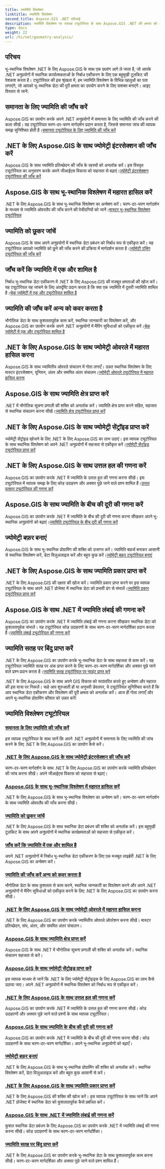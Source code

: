 ```yaml
---
title: ज्यामिति विश्लेषण
linktitle: ज्यामिति विश्लेषण
second_title: Aspose.GIS .NET एपीआई
description: ज्यामिति विश्लेषण पर व्यापक ट्यूटोरियल के साथ Aspose.GIS .NET की क्षमता को अनलॉक करें। मजबूत जीआईएस विकास के लिए सहजता से स्थानिक डेटा प्रबंधन में महारत हासिल करें।
type: docs
weight: 22
url: /hi/net/geometry-analysis/
---
```

## परिचय

भू-स्थानिक विश्लेषण .NET के लिए Aspose.GIS के साथ एक छलांग आगे ले जाता है, जो आपके .NET अनुप्रयोगों में स्थानिक कार्यात्मकताओं के निर्बाध एकीकरण के लिए एक बहुमुखी टूलकिट की पेशकश करता है। ट्यूटोरियल की इस श्रृंखला में, हम ज्यामिति विश्लेषण के विभिन्न पहलुओं का पता लगाएंगे, जो आपको भू-स्थानिक डेटा की पूरी क्षमता का उपयोग करने के लिए सशक्त बनाएंगे। आइए विस्तार से जानें:

## समानता के लिए ज्यामिति की जाँच करें
Aspose.GIS का उपयोग करके अपने .NET अनुप्रयोगों में समानता के लिए ज्यामिति की जाँच करने की कला सीखें। यह ट्यूटोरियल चरण-दर-चरण मार्गदर्शन प्रदान करता है, जिससे समानता जांच की व्यापक समझ सुनिश्चित होती है।[समानता ट्यूटोरियल के लिए ज्यामिति की जाँच करें](./check-geometries-for-equality/)

## .NET के लिए Aspose.GIS के साथ ज्योमेट्री इंटरसेक्शन की जाँच करें
 Aspose.GIS के साथ ज्यामिति प्रतिच्छेदन की जाँच के रहस्यों को अनलॉक करें। इस विस्तृत ट्यूटोरियल का अनुसरण करके अपने जीआईएस विकास को सहजता से बढ़ाएं।[ज्योमेट्री इंटरसेक्शन ट्यूटोरियल की जाँच करें](./check-geometries-intersection/)

## Aspose.GIS के साथ भू-स्थानिक विश्लेषण में महारत हासिल करें
 .NET के लिए Aspose.GIS के साथ भू-स्थानिक विश्लेषण का अन्वेषण करें। चरण-दर-चरण मार्गदर्शन के माध्यम से ज्यामिति ओवरलैप की जाँच करने की पेचीदगियों को जानें।[मास्टर भू-स्थानिक विश्लेषण ट्यूटोरियल](./check-geometries-overlap/)

## ज्यामिति को छूकर जांचें
 Aspose.GIS के साथ अपने अनुप्रयोगों में स्थानिक डेटा प्रबंधन को निर्बाध रूप से एकीकृत करें। यह ट्यूटोरियल आपको ज्यामिति को छूने की जाँच करने की प्रक्रिया में मार्गदर्शन करता है।[ज्योमेट्री टचिंग ट्यूटोरियल की जाँच करें](./check-geometries-touching/)

## जाँच करें कि ज्यामिति में एक और शामिल है
निर्बाध भू-स्थानिक डेटा एकीकरण में .NET के लिए Aspose.GIS की मजबूत क्षमताओं की खोज करें। यह ट्यूटोरियल यह जांचने के लिए अंतर्दृष्टि प्रदान करता है कि क्या एक ज्यामिति में दूसरी ज्यामिति शामिल है।[चेक ज्योमेट्री में एक और ट्यूटोरियल शामिल है](./check-geometry-contains-another/)

## ज्यामिति की जाँच करें अन्य को कवर करता है
 भौगोलिक डेटा के साथ कुशलतापूर्वक काम करें, स्थानिक जानकारी का विश्लेषण करें, और Aspose.GIS का उपयोग करके अपने .NET अनुप्रयोगों में मैपिंग सुविधाओं को एकीकृत करें।[चेक ज्योमेट्री में एक और ट्यूटोरियल शामिल है](./check-geometry-covers-another/)

## .NET के लिए Aspose.GIS के साथ ज्योमेट्री ओवरले में महारत हासिल करना
 Aspose.GIS के साथ ज्यामितीय ओवरले संचालन में गोता लगाएँ। उन्नत स्थानिक विश्लेषण के लिए मास्टर इंटरसेक्शन, यूनियन, अंतर और सममित अंतर संचालन।[ज्योमेट्री ओवरले ट्यूटोरियल में महारत हासिल करना](./find-geometry-overlays/)

## Aspose.GIS के साथ ज्यामिति क्षेत्र प्राप्त करें
 .NET में भौगोलिक सूचना प्रणाली की शक्ति को अनलॉक करें। ज्यामिति क्षेत्र प्राप्त करने सहित, सहजता से स्थानिक संचालन करना सीखें।[ज्यामिति क्षेत्र ट्यूटोरियल प्राप्त करें](./get-geometry-area/)

## .NET के लिए Aspose.GIS के साथ ज्योमेट्री सेंट्रॉइड प्राप्त करें
ज्योमेट्री सेंट्रोइड खोजने के लिए .NET के लिए Aspose.GIS का लाभ उठाएं। इस व्यापक ट्यूटोरियल के साथ स्थानिक विश्लेषण को अपने .NET अनुप्रयोगों में सहजता से एकीकृत करें।[ज्योमेट्री सेंट्रॉइड ट्यूटोरियल प्राप्त करें](./get-geometry-centroid/)

## .NET के लिए Aspose.GIS के साथ उत्तल हल की गणना करें
 Aspose.GIS का उपयोग करके .NET में ज्यामिति के उत्तल हुल की गणना करना सीखें। इस ट्यूटोरियल में व्यापक समझ के लिए कोड उदाहरण और अक्सर पूछे जाने वाले प्रश्न शामिल हैं।[उत्तल पतवार ट्यूटोरियल की गणना करें](./get-geometry-convex-hull/)

## Aspose.GIS के साथ ज्यामिति के बीच की दूरी की गणना करें
 Aspose.GIS का उपयोग करके .NET में ज्यामिति के बीच की दूरी की गणना करना सीखकर अपने भू-स्थानिक अनुप्रयोगों को बढ़ाएं।[ज्यामिति ट्यूटोरियल के बीच दूरी की गणना करें](./calculate-distance-between-geometries/)

## ज्योमेट्री बफ़र बनाएं
 Aspose.GIS के साथ भू-स्थानिक प्रोग्रामिंग की शक्ति को उजागर करें। ज्यामिति बफ़र्स बनाकर आसानी से स्थानिक विश्लेषण करें, डेटा विज़ुअलाइज़ करें और बहुत कुछ करें।[ज्योमेट्री बफ़र ट्यूटोरियल बनाएं](./create-geometry-buffer/)

## .NET के लिए Aspose.GIS के साथ ज्यामिति प्रकार प्राप्त करें
.NET के लिए Aspose.GIS की दक्षता की खोज करें। ज्यामिति प्रकार प्राप्त करने पर इस व्यापक ट्यूटोरियल के साथ अपने .NET प्रोजेक्ट में स्थानिक डेटा को प्रभावी ढंग से संभालें।[ज्यामिति प्रकार ट्यूटोरियल प्राप्त करें](./get-geometry-type/)

## Aspose.GIS के साथ .NET में ज्यामिति लंबाई की गणना करें
 Aspose.GIS का उपयोग करके .NET में ज्यामिति लंबाई की गणना करना सीखकर स्थानिक डेटा को कुशलतापूर्वक संभालें। यह ट्यूटोरियल कोड उदाहरणों के साथ चरण-दर-चरण मार्गदर्शिका प्रदान करता है।[ज्यामिति लंबाई ट्यूटोरियल की गणना करें](./get-geometry-length/)

## ज्यामिति सतह पर बिंदु प्राप्त करें
 .NET के लिए Aspose.GIS का उपयोग करके भू-स्थानिक डेटा के साथ सहजता से काम करें। यह ट्यूटोरियल ज्यामिति सतह पर अंक प्राप्त करने के लिए चरण-दर-चरण मार्गदर्शिका और अक्सर पूछे जाने वाले प्रश्न प्रदान करता है।[ज्यामिति सतह ट्यूटोरियल पर प्वाइंट प्राप्त करें](./get-point-on-geometry-surface/)

.NET के लिए Aspose.GIS के साथ अपने GIS विकास को रूपांतरित करते हुए अन्वेषण और महारत की इस यात्रा पर निकलें। चाहे आप शुरुआती हों या अनुभवी डेवलपर, ये ट्यूटोरियल सुनिश्चित करते हैं कि आप स्थानिक डेटा एकीकरण और विश्लेषण की पूरी क्षमता को अनलॉक करें। आज ही गोता लगाएँ और अपने भू-स्थानिक प्रोग्रामिंग कौशल को उन्नत करें!

## ज्यामिति विश्लेषण ट्यूटोरियल
### [समानता के लिए ज्यामिति की जाँच करें](./check-geometries-for-equality/)
इस व्यापक ट्यूटोरियल के साथ जानें कि अपने .NET अनुप्रयोगों में समानता के लिए ज्यामिति की जांच करने के लिए .NET के लिए Aspose.GIS का उपयोग कैसे करें।
### [.NET के लिए Aspose.GIS के साथ ज्योमेट्री इंटरसेक्शन की जाँच करें](./check-geometries-intersection/)
चरण-दर-चरण मार्गदर्शन के साथ .NET के लिए Aspose.GIS का उपयोग करके ज्यामिति प्रतिच्छेदन की जांच करना सीखें। अपने जीआईएस विकास को सहजता से बढ़ाएं।
### [Aspose.GIS के साथ भू-स्थानिक विश्लेषण में महारत हासिल करें](./check-geometries-overlap/)
.NET के लिए Aspose.GIS के साथ भू-स्थानिक विश्लेषण का अन्वेषण करें। चरण-दर-चरण मार्गदर्शन के साथ ज्यामिति ओवरलैप की जाँच करना सीखें।
### [ज्यामिति को छूकर जांचें](./check-geometries-touching/)
.NET के लिए Aspose.GIS के साथ स्थानिक डेटा प्रबंधन की शक्ति को अनलॉक करें। इस बहुमुखी टूलकिट के साथ अपने अनुप्रयोगों में स्थानिक कार्यक्षमताओं को सहजता से एकीकृत करें।
### [जाँच करें कि ज्यामिति में एक और शामिल है](./check-geometry-contains-another/)
अपने .NET अनुप्रयोगों में निर्बाध भू-स्थानिक डेटा एकीकरण के लिए एक मजबूत लाइब्रेरी .NET के लिए Aspose.GIS का अन्वेषण करें।
### [ज्यामिति की जाँच करें अन्य को कवर करता है](./check-geometry-covers-another/)
भौगोलिक डेटा के साथ कुशलता से काम करने, स्थानिक जानकारी का विश्लेषण करने और अपने .NET अनुप्रयोगों में मैपिंग सुविधाओं को एकीकृत करने के लिए .NET के लिए Aspose.GIS का उपयोग करना सीखें।
### [.NET के लिए Aspose.GIS के साथ ज्योमेट्री ओवरले में महारत हासिल करना](./find-geometry-overlays/)
.NET के लिए Aspose.GIS का उपयोग करके ज्यामितीय ओवरले ऑपरेशन करना सीखें। मास्टर प्रतिच्छेदन, संघ, अंतर, और सममित अंतर संचालन।
### [Aspose.GIS के साथ ज्यामिति क्षेत्र प्राप्त करें](./get-geometry-area/)
Aspose.GIS के साथ .NET में भौगोलिक सूचना प्रणाली की शक्ति को अनलॉक करें। स्थानिक संचालन सहजता से करें।
### [Aspose.GIS के साथ ज्योमेट्री सेंट्रोइड प्राप्त करें](./get-geometry-centroid/)
इस व्यापक माध्यम से जानें कि .NET के लिए ज्योमेट्री सेंट्रोइड्स के लिए Aspose.GIS का लाभ कैसे उठाया जाए। अपने .NET अनुप्रयोगों में स्थानिक विश्लेषण को निर्बाध रूप से एकीकृत करें।
### [.NET के लिए Aspose.GIS के साथ उत्तल हल की गणना करें](./get-geometry-convex-hull/)
Aspose.GIS का उपयोग करके .NET में ज्यामिति के उत्तल हुल की गणना करना सीखें। कोड उदाहरणों और अक्सर पूछे जाने वाले प्रश्नों के साथ व्यापक ट्यूटोरियल।
### [Aspose.GIS के साथ ज्यामिति के बीच की दूरी की गणना करें](./calculate-distance-between-geometries/)
Aspose.GIS का उपयोग करके .NET में ज्यामिति के बीच की दूरी की गणना करना सीखें। कोड उदाहरणों के साथ चरण-दर-चरण मार्गदर्शिका। अपने भू-स्थानिक अनुप्रयोगों को बढ़ाएँ।
### [ज्योमेट्री बफ़र बनाएं](./create-geometry-buffer/)
.NET के लिए Aspose.GIS के साथ भू-स्थानिक प्रोग्रामिंग की शक्ति को अनलॉक करें। स्थानिक विश्लेषण करें, डेटा विज़ुअलाइज़ करें और बहुत कुछ आसानी से करें।
### [.NET के लिए Aspose.GIS के साथ ज्यामिति प्रकार प्राप्त करें](./get-geometry-type/)
.NET के लिए Aspose.GIS की शक्ति की खोज करें। इस व्यापक ट्यूटोरियल के साथ जानें कि अपने .NET प्रोजेक्ट में स्थानिक डेटा को कुशलतापूर्वक कैसे प्रबंधित करें।
### [Aspose.GIS के साथ .NET में ज्यामिति लंबाई की गणना करें](./get-geometry-length/)
कुशल स्थानिक डेटा प्रबंधन के लिए Aspose.GIS का उपयोग करके .NET में ज्यामिति लंबाई की गणना करना सीखें। कोड उदाहरणों के साथ चरण-दर-चरण मार्गदर्शिका।
### [ज्यामिति सतह पर बिंदु प्राप्त करें](./get-point-on-geometry-surface/)
.NET के लिए Aspose.GIS का उपयोग करके भू-स्थानिक डेटा के साथ कुशलतापूर्वक काम करना सीखें। चरण-दर-चरण मार्गदर्शिका और अक्सर पूछे जाने वाले प्रश्न शामिल हैं।